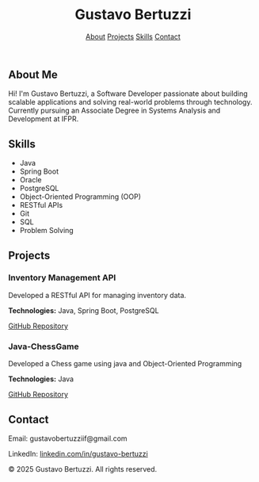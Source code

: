 <!DOCTYPE html>
<html lang="en">
  
<head>
</head>
  <meta charset="UTF-8">
  <meta name="viewport" content="width=device-width, initial-scale=1.0">
  <link rel="stylesheet" href="style.css">
<body>

<header>
  <h1>Gustavo Bertuzzi</h1>
  <nav>
    <a href="#about">About</a>
    <a href="#projects">Projects</a>
    <a href="#skills">Skills</a>
    <a href="#contact">Contact</a>
  </nav>
</header>

<div class="container">
  <section id="about" class="section">
    <h2>About Me</h2>
    <p>Hi! I'm Gustavo Bertuzzi, a Software Developer passionate about building scalable applications and solving real-world problems through technology. Currently pursuing an Associate Degree in Systems Analysis and Development at IFPR.</p>
  </section>
  
  <section id="skills" class="section">
    <h2>Skills</h2>
    <ul>
      <li>Java</li>
      <li>Spring Boot</li>
      <li>Oracle</li>
      <li>PostgreSQL</li>
      <li>Object-Oriented Programming (OOP)</li>
      <li>RESTful APIs</li>
      <li>Git</li>
      <li>SQL</li>
      <li>Problem Solving</li>
    </ul>
  </section>
  
   <section id="projects" class="section">
    <h2>Projects</h2>
    <div class="project">
      <h3>Inventory Management API</h3>
      <p>Developed a RESTful API for managing inventory data.</p>
      <p><strong>Technologies:</strong> Java, Spring Boot, PostgreSQL</p>
      <p><a href="https://github.com/Bertazz1/Inventory-Management-API">GitHub Repository</a></p>
    </div>
     
   <div class="project">
      <h3>Java-ChessGame</h3>
      <p>Developed a Chess game using java and Object-Oriented Programming</p>
      <p><strong>Technologies:</strong> Java</p>
      <p><a href="https://github.com/Bertazz1/ChessGame">GitHub Repository</a></p>
    </div>

  </section>


  <section id="contact" class="section">
    <h2>Contact</h2>
    <p>Email: gustavobertuzziif@gmail.com</p>
    <p>LinkedIn: <a href="https://www.linkedin.com/in/gustavo-bertuzzi" target="_blank">linkedin.com/in/gustavo-bertuzzi</a></p>
  </section>
</div>

<footer>
  <p>&copy; 2025 Gustavo Bertuzzi. All rights reserved.</p>
</footer>

</body>
</html>
